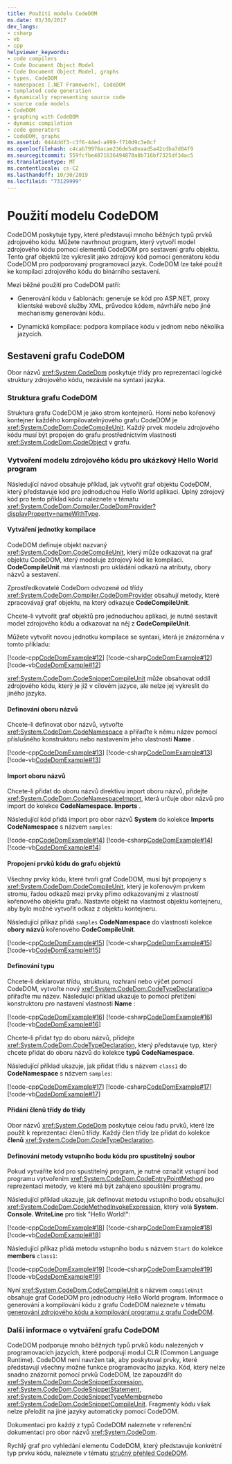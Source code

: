 ```yaml
---
title: Použití modelu CodeDOM
ms.date: 03/30/2017
dev_langs:
- csharp
- vb
- cpp
helpviewer_keywords:
- code compilers
- Code Document Object Model
- Code Document Object Model, graphs
- types, CodeDOM
- namespaces [.NET Framework], CodeDOM
- templated code generation
- dynamically representing source code
- source code models
- CodeDOM
- graphing with CodeDOM
- dynamic compilation
- code generators
- CodeDOM, graphs
ms.assetid: 0444ddf3-c3f6-44ed-a999-f710d9c3e0cf
ms.openlocfilehash: c4cab79976acae236de5a8eaad5a42cdba7d04f9
ms.sourcegitcommit: 559fcfbe4871636494870a8b716bf7325df34ac5
ms.translationtype: MT
ms.contentlocale: cs-CZ
ms.lasthandoff: 10/30/2019
ms.locfileid: "73129999"
---
```

# <a name="using-the-codedom"></a>Použití modelu CodeDOM
CodeDOM poskytuje typy, které představují mnoho běžných typů prvků zdrojového kódu. Můžete navrhnout program, který vytvoří model zdrojového kódu pomocí elementů CodeDOM pro sestavení grafu objektu. Tento graf objektů lze vykreslit jako zdrojový kód pomocí generátoru kódu CodeDOM pro podporovaný programovací jazyk. CodeDOM lze také použít ke kompilaci zdrojového kódu do binárního sestavení.  
  
 Mezi běžné použití pro CodeDOM patří:  
  
- Generování kódu v šablonách: generuje se kód pro ASP.NET, proxy klientské webové služby XML, průvodce kódem, návrháře nebo jiné mechanismy generování kódu.  
  
- Dynamická kompilace: podpora kompilace kódu v jednom nebo několika jazycích.  
  
## <a name="building-a-codedom-graph"></a>Sestavení grafu CodeDOM  
 Obor názvů <xref:System.CodeDom> poskytuje třídy pro reprezentaci logické struktury zdrojového kódu, nezávisle na syntaxi jazyka.  
  
### <a name="the-structure-of-a-codedom-graph"></a>Struktura grafu CodeDOM  
 Struktura grafu CodeDOM je jako strom kontejnerů. Horní nebo kořenový kontejner každého kompilovatelnýového grafu CodeDOM je <xref:System.CodeDom.CodeCompileUnit>. Každý prvek modelu zdrojového kódu musí být propojen do grafu prostřednictvím vlastnosti <xref:System.CodeDom.CodeObject> v grafu.  
  
### <a name="building-a-source-code-model-for-a-sample-hello-world-program"></a>Vytvoření modelu zdrojového kódu pro ukázkový Hello World program  
 Následující návod obsahuje příklad, jak vytvořit graf objektu CodeDOM, který představuje kód pro jednoduchou Hello World aplikaci. Úplný zdrojový kód pro tento příklad kódu naleznete v tématu <xref:System.CodeDom.Compiler.CodeDomProvider?displayProperty=nameWithType>.  
  
#### <a name="creating-a-compile-unit"></a>Vytváření jednotky kompilace  
 CodeDOM definuje objekt nazvaný <xref:System.CodeDom.CodeCompileUnit>, který může odkazovat na graf objektu CodeDOM, který modeluje zdrojový kód ke kompilaci. **CodeCompileUnit** má vlastnosti pro ukládání odkazů na atributy, obory názvů a sestavení.  
  
 Zprostředkovatelé CodeDom odvozené od třídy <xref:System.CodeDom.Compiler.CodeDomProvider> obsahují metody, které zpracovávají graf objektu, na který odkazuje **CodeCompileUnit**.  
  
 Chcete-li vytvořit graf objektů pro jednoduchou aplikaci, je nutné sestavit model zdrojového kódu a odkazovat na něj z **CodeCompileUnit**.  
  
 Můžete vytvořit novou jednotku kompilace se syntaxí, která je znázorněna v tomto příkladu:  
  
 [!code-cpp[CodeDomExample#12](../../../samples/snippets/cpp/VS_Snippets_CLR/CodeDomExample/CPP/source2.cpp#12)]
 [!code-csharp[CodeDomExample#12](../../../samples/snippets/csharp/VS_Snippets_CLR/CodeDomExample/CS/source2.cs#12)]
 [!code-vb[CodeDomExample#12](../../../samples/snippets/visualbasic/VS_Snippets_CLR/CodeDomExample/VB/source2.vb#12)]  
  
 <xref:System.CodeDom.CodeSnippetCompileUnit> může obsahovat oddíl zdrojového kódu, který je již v cílovém jazyce, ale nelze jej vykreslit do jiného jazyka.  
  
#### <a name="defining-a-namespace"></a>Definování oboru názvů  
 Chcete-li definovat obor názvů, vytvořte <xref:System.CodeDom.CodeNamespace> a přiřaďte k němu název pomocí příslušného konstruktoru nebo nastavením jeho vlastnosti **Name** .  
  
 [!code-cpp[CodeDomExample#13](../../../samples/snippets/cpp/VS_Snippets_CLR/CodeDomExample/CPP/source2.cpp#13)]
 [!code-csharp[CodeDomExample#13](../../../samples/snippets/csharp/VS_Snippets_CLR/CodeDomExample/CS/source2.cs#13)]
 [!code-vb[CodeDomExample#13](../../../samples/snippets/visualbasic/VS_Snippets_CLR/CodeDomExample/VB/source2.vb#13)]  
  
#### <a name="importing-a-namespace"></a>Import oboru názvů  
 Chcete-li přidat do oboru názvů direktivu import oboru názvů, přidejte <xref:System.CodeDom.CodeNamespaceImport>, která určuje obor názvů pro import do kolekce **CodeNamespace. Imports** .  
  
 Následující kód přidá import pro obor názvů **System** do kolekce **Imports** **CodeNamespace** s názvem `samples`:  
  
 [!code-cpp[CodeDomExample#14](../../../samples/snippets/cpp/VS_Snippets_CLR/CodeDomExample/CPP/source2.cpp#14)]
 [!code-csharp[CodeDomExample#14](../../../samples/snippets/csharp/VS_Snippets_CLR/CodeDomExample/CS/source2.cs#14)]
 [!code-vb[CodeDomExample#14](../../../samples/snippets/visualbasic/VS_Snippets_CLR/CodeDomExample/VB/source2.vb#14)]  
  
#### <a name="linking-code-elements-into-the-object-graph"></a>Propojení prvků kódu do grafu objektů  
 Všechny prvky kódu, které tvoří graf CodeDOM, musí být propojeny s <xref:System.CodeDom.CodeCompileUnit>, který je kořenovým prvkem stromu, řadou odkazů mezi prvky přímo odkazovanými z vlastností kořenového objektu grafu. Nastavte objekt na vlastnost objektu kontejneru, aby bylo možné vytvořit odkaz z objektu kontejneru.  
  
 Následující příkaz přidá `samples` **CodeNamespace** do vlastnosti kolekce **obory názvů** kořenového **CodeCompileUnit**.  
  
 [!code-cpp[CodeDomExample#15](../../../samples/snippets/cpp/VS_Snippets_CLR/CodeDomExample/CPP/source2.cpp#15)]
 [!code-csharp[CodeDomExample#15](../../../samples/snippets/csharp/VS_Snippets_CLR/CodeDomExample/CS/source2.cs#15)]
 [!code-vb[CodeDomExample#15](../../../samples/snippets/visualbasic/VS_Snippets_CLR/CodeDomExample/VB/source2.vb#15)]  
  
#### <a name="defining-a-type"></a>Definování typu  
 Chcete-li deklarovat třídu, strukturu, rozhraní nebo výčet pomocí CodeDOM, vytvořte nový <xref:System.CodeDom.CodeTypeDeclaration>a přiřaďte mu název. Následující příklad ukazuje to pomocí přetížení konstruktoru pro nastavení vlastnosti **Name** :  
  
 [!code-cpp[CodeDomExample#16](../../../samples/snippets/cpp/VS_Snippets_CLR/CodeDomExample/CPP/source2.cpp#16)]
 [!code-csharp[CodeDomExample#16](../../../samples/snippets/csharp/VS_Snippets_CLR/CodeDomExample/CS/source2.cs#16)]
 [!code-vb[CodeDomExample#16](../../../samples/snippets/visualbasic/VS_Snippets_CLR/CodeDomExample/VB/source2.vb#16)]  
  
 Chcete-li přidat typ do oboru názvů, přidejte <xref:System.CodeDom.CodeTypeDeclaration>, který představuje typ, který chcete přidat do oboru názvů do kolekce **typů** **CodeNamespace**.  
  
 Následující příklad ukazuje, jak přidat třídu s názvem `class1` do **CodeNamespace** s názvem `samples`:  
  
 [!code-cpp[CodeDomExample#17](../../../samples/snippets/cpp/VS_Snippets_CLR/CodeDomExample/CPP/source2.cpp#17)]
 [!code-csharp[CodeDomExample#17](../../../samples/snippets/csharp/VS_Snippets_CLR/CodeDomExample/CS/source2.cs#17)]
 [!code-vb[CodeDomExample#17](../../../samples/snippets/visualbasic/VS_Snippets_CLR/CodeDomExample/VB/source2.vb#17)]  
  
#### <a name="adding-class-members-to-a-class"></a>Přidání členů třídy do třídy  
 Obor názvů <xref:System.CodeDom> poskytuje celou řadu prvků, které lze použít k reprezentaci členů třídy. Každý člen třídy lze přidat do kolekce **členů** <xref:System.CodeDom.CodeTypeDeclaration>.  
  
#### <a name="defining-a-code-entry-point-method-for-an-executable"></a>Definování metody vstupního bodu kódu pro spustitelný soubor  
 Pokud vytváříte kód pro spustitelný program, je nutné označit vstupní bod programu vytvořením <xref:System.CodeDom.CodeEntryPointMethod> pro reprezentaci metody, ve které má být zahájeno spouštění programu.  
  
 Následující příklad ukazuje, jak definovat metodu vstupního bodu obsahující <xref:System.CodeDom.CodeMethodInvokeExpression>, který volá **System. Console. WriteLine** pro tisk "Hello World!":  
  
 [!code-cpp[CodeDomExample#18](../../../samples/snippets/cpp/VS_Snippets_CLR/CodeDomExample/CPP/source2.cpp#18)]
 [!code-csharp[CodeDomExample#18](../../../samples/snippets/csharp/VS_Snippets_CLR/CodeDomExample/CS/source2.cs#18)]
 [!code-vb[CodeDomExample#18](../../../samples/snippets/visualbasic/VS_Snippets_CLR/CodeDomExample/VB/source2.vb#18)]  
  
 Následující příkaz přidá metodu vstupního bodu s názvem `Start` do kolekce **members** `class1`:  
  
 [!code-cpp[CodeDomExample#19](../../../samples/snippets/cpp/VS_Snippets_CLR/CodeDomExample/CPP/source2.cpp#19)]
 [!code-csharp[CodeDomExample#19](../../../samples/snippets/csharp/VS_Snippets_CLR/CodeDomExample/CS/source2.cs#19)]
 [!code-vb[CodeDomExample#19](../../../samples/snippets/visualbasic/VS_Snippets_CLR/CodeDomExample/VB/source2.vb#19)]  
  
 Nyní <xref:System.CodeDom.CodeCompileUnit> s názvem `compileUnit` obsahuje graf CodeDOM pro jednoduchý Hello World program. Informace o generování a kompilování kódu z grafu CodeDOM naleznete v tématu [generování zdrojového kódu a kompilování programu z grafu CodeDOM](generating-and-compiling-source-code-from-a-codedom-graph.md).  
  
### <a name="more-information-on-building-a-codedom-graph"></a>Další informace o vytváření grafu CodeDOM  
 CodeDOM podporuje mnoho běžných typů prvků kódu nalezených v programovacích jazycích, které podporují modul CLR (Common Language Runtime). CodeDOM není navržen tak, aby poskytoval prvky, které představují všechny možné funkce programovacího jazyka. Kód, který nelze snadno znázornit pomocí prvků CodeDOM, lze zapouzdřit do <xref:System.CodeDom.CodeSnippetExpression>, <xref:System.CodeDom.CodeSnippetStatement>, <xref:System.CodeDom.CodeSnippetTypeMember>nebo <xref:System.CodeDom.CodeSnippetCompileUnit>. Fragmenty kódu však nelze přeložit na jiné jazyky automaticky pomocí CodeDOM.  
  
 Dokumentaci pro každý z typů CodeDOM naleznete v referenční dokumentaci pro obor názvů <xref:System.CodeDom>.  
  
 Rychlý graf pro vyhledání elementu CodeDOM, který představuje konkrétní typ prvku kódu, naleznete v tématu [stručný přehled CodeDOM](https://docs.microsoft.com/previous-versions/dotnet/netframework-4.0/f1dfsbhc(v=vs.100)).
